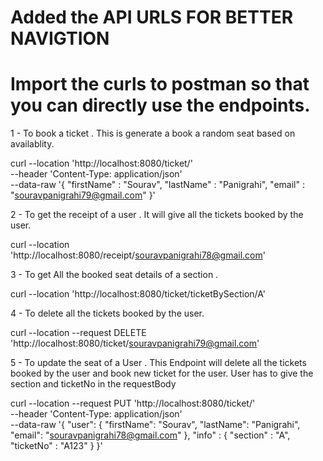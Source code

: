 # Added the API URLS FOR BETTER NAVIGTION

# Import the curls to postman so that you can directly use the endpoints.

1 - To book a ticket . This is generate a book a random seat based on availablity.

  curl --location 'http://localhost:8080/ticket/' \
--header 'Content-Type: application/json' \
--data-raw '{
    "firstName" : "Sourav",
    "lastName" : "Panigrahi",
    "email" : "souravpanigrahi79@gmail.com"
}'

2 - To get the receipt of a user . It will give all the tickets booked by the user.


curl --location 'http://localhost:8080/receipt/souravpanigrahi78@gmail.com'

3 - To get All the booked seat details of a section .

curl --location 'http://localhost:8080/ticket/ticketBySection/A'

4 - To delete all the tickets booked by the user.

curl --location --request DELETE 'http://localhost:8080/ticket/souravpanigrahi79@gmail.com'

5 - To update the seat of a User . This Endpoint will delete all the tickets booked by the user and book new ticket for the user. User has to give the section and ticketNo in the requestBody

curl --location --request PUT 'http://localhost:8080/ticket/' \
--header 'Content-Type: application/json' \
--data-raw '{
    "user": {
        "firstName": "Sourav",
        "lastName": "Panigrahi",
        "email": "souravpanigrahi78@gmail.com"
    },
    "info" : {
        "section" : "A",
        "ticketNo" : "A123"
    }
}'
